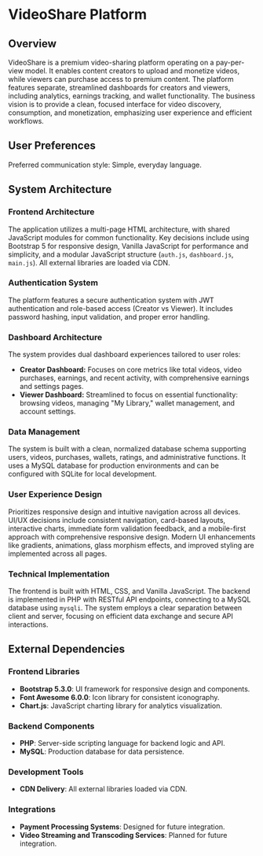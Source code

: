 # VideoShare Platform

## Overview
VideoShare is a premium video-sharing platform operating on a pay-per-view model. It enables content creators to upload and monetize videos, while viewers can purchase access to premium content. The platform features separate, streamlined dashboards for creators and viewers, including analytics, earnings tracking, and wallet functionality. The business vision is to provide a clean, focused interface for video discovery, consumption, and monetization, emphasizing user experience and efficient workflows.

## User Preferences
Preferred communication style: Simple, everyday language.

## System Architecture

### Frontend Architecture
The application utilizes a multi-page HTML architecture, with shared JavaScript modules for common functionality. Key decisions include using Bootstrap 5 for responsive design, Vanilla JavaScript for performance and simplicity, and a modular JavaScript structure (`auth.js`, `dashboard.js`, `main.js`). All external libraries are loaded via CDN.

### Authentication System
The platform features a secure authentication system with JWT authentication and role-based access (Creator vs Viewer). It includes password hashing, input validation, and proper error handling.

### Dashboard Architecture
The system provides dual dashboard experiences tailored to user roles:
- **Creator Dashboard:** Focuses on core metrics like total videos, video purchases, earnings, and recent activity, with comprehensive earnings and settings pages.
- **Viewer Dashboard:** Streamlined to focus on essential functionality: browsing videos, managing "My Library," wallet management, and account settings.

### Data Management
The system is built with a clean, normalized database schema supporting users, videos, purchases, wallets, ratings, and administrative functions. It uses a MySQL database for production environments and can be configured with SQLite for local development.

### User Experience Design
Prioritizes responsive design and intuitive navigation across all devices. UI/UX decisions include consistent navigation, card-based layouts, interactive charts, immediate form validation feedback, and a mobile-first approach with comprehensive responsive design. Modern UI enhancements like gradients, animations, glass morphism effects, and improved styling are implemented across all pages.

### Technical Implementation
The frontend is built with HTML, CSS, and Vanilla JavaScript. The backend is implemented in PHP with RESTful API endpoints, connecting to a MySQL database using `mysqli`. The system employs a clear separation between client and server, focusing on efficient data exchange and secure API interactions.

## External Dependencies

### Frontend Libraries
- **Bootstrap 5.3.0**: UI framework for responsive design and components.
- **Font Awesome 6.0.0**: Icon library for consistent iconography.
- **Chart.js**: JavaScript charting library for analytics visualization.

### Backend Components
- **PHP**: Server-side scripting language for backend logic and API.
- **MySQL**: Production database for data persistence.

### Development Tools
- **CDN Delivery**: All external libraries loaded via CDN.

### Integrations
- **Payment Processing Systems**: Designed for future integration.
- **Video Streaming and Transcoding Services**: Planned for future integration.